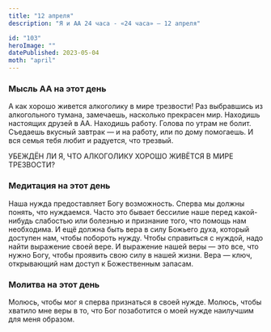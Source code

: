```yaml
---
title: "12 апреля"
description: "Я и АА 24 часа - «24 часа» — 12 апреля"

id: "103"
heroImage: ""
datePublished: 2023-05-04
moth: "april"
---
```


### Мысль АА на этот день

А как хорошо живется алкоголику в мире трезвости! Раз выбравшись из
алкогольного тумана, замечаешь, насколько прекрасен мир. Находишь настоящих
друзей в АА. Находишь работу. Голова по утрам не болит. Съедаешь вкусный
завтрак — и на работу, или по дому помогаешь. И вся семья тебя любит и
радуется, что трезвый.

УБЕЖДЁН ЛИ Я, ЧТО АЛКОГОЛИКУ ХОРОШО ЖИВЁТСЯ В МИРЕ ТРЕЗВОСТИ?

### Медитация на этот день

Наша нужда предоставляет Богу возможность. Сперва мы должны понять, что
нуждаемся. Часто это бывает бессилие наше перед какой-нибудь слабостью или
болезнью и признание того, что помощь нам необходима. И ещё должна быть вера в
силу Божьего духа, который доступен нам, чтобы побороть нужду. Чтобы
справиться с нуждой, надо найти выражение своей вере. И выражение нашей веры —
это все, что нужно Богу, чтобы проявить свою силу в нашей жизни. Вера — ключ,
открывающий нам доступ к Божественным запасам.

### Молитва на этот день

Молюсь, чтобы мог я сперва признаться в своей нужде. Молюсь, чтобы хватило мне
веры в то, что Бог позаботится о моей нужде наилучшим для меня образом.
